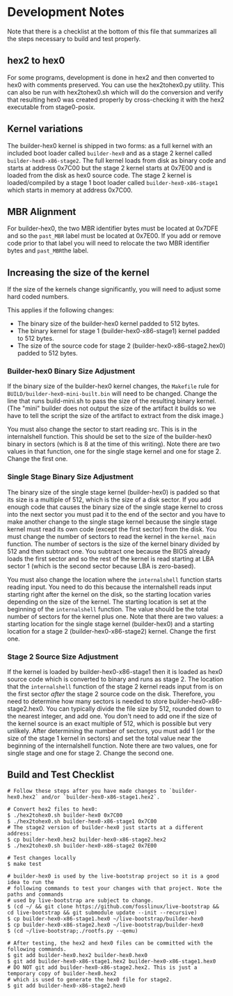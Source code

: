 # Development Notes

Note that there is a checklist at the bottom of this file that summarizes all the steps necessary to build and test properly.

## hex2 to hex0

For some programs, development is done in hex2 and then converted to hex0 with comments preserved.
You can use the hex2tohex0.py utility. This can also be run with hex2tohex0.sh which will do the conversion and verify that resulting hex0 was created properly by cross-checking it with the hex2 executable from stage0-posix.

## Kernel variations

The builder-hex0 kernel is shipped in two forms: as a full kernel with an included boot loader called `builder-hex0` and as a stage 2 kernel called `builder-hex0-x86-stage2`. The full kernel loads from disk as binary code and starts at address 0x7C00 but the stage 2 kernel starts at 0x7E00 and is loaded from the disk as hex0 source code. The stage 2 kernel is loaded/compiled by a stage 1 boot loader called `builder-hex0-x86-stage1` which starts in memory at address 0x7C00.

## MBR Alignment

For builder-hex0, the two MBR identifier bytes must be located at 0x7DFE and so the `past_MBR` label must be located at 0x7E00. If you add or remove code prior to that label you will need to relocate the two MBR identifier bytes and `past_MBR`the label.


## Increasing the size of the kernel

If the size of the kernels change significantly, you will need to adjust some hard coded numbers.

This applies if the following changes:
   * The binary size of the builder-hex0 kernel padded to 512 bytes.
   * The binary kernel for stage 1 (builder-hex0-x86-stage1) kernel padded to 512 bytes.
   * The size of the source code for stage 2 (builder-hex0-x86-stage2.hex0) padded to 512 bytes.

### Builder-hex0 Binary Size Adjustment

If the binary size of the builder-hex0 kernel changes, the `Makefile` rule for `BUILD/builder-hex0-mini-built.bin` will need to be changed. Change the line that runs build-mini.sh to pass the size of the resulting binary kernel. (The "mini" builder does not output the size of the artifact it builds so we have to tell the script the size of the artifact to extract from the disk image.)

You must also change the sector to start reading src. This is in the internalshell function. This should be set to the size of the builder-hex0 binary in sectors (which is 8 at the time of this writing). Note there are two values in that function, one for the single stage kernel and one for stage 2. Change the first one.


### Single Stage Binary Size Adjustment

The binary size of the single stage kernel (builder-hex0) is padded so that its size is a multiple of 512, which is the size of a disk sector. If you add enough code that causes the binary size of the single stage kernel to cross into the next sector you must pad it to the end of the sector and you have to make another change to the single stage kernel because the single stage kernel must read its own code (except the first sector) from the disk. You must change the number of sectors to read the kernel in the `kernel_main` function. The number of sectors is the size of the kernel binary divided by 512 and then subtract one. You subtract one because the BIOS already loads the first sector and so the rest of the kernel is read starting at LBA sector 1 (which is the second sector because LBA is zero-based).

You must also change the location where the `internalshell` function starts reading input. You need to do this because the internalshell reads input starting right after the kernel on the disk, so the starting location varies depending on the size of the kernel. The starting location is set at the beginning of the `internalshell` function. The value should be the total number of sectors for the kernel plus one. Note that there are two values: a starting location for the single stage kernel (builder-hex0) and a starting location for a stage 2 (builder-hex0-x86-stage2) kernel. Change the first one.

### Stage 2 Source Size Adjustment

If the kernel is loaded by builder-hex0-x86-stage1 then it is loaded as hex0 source code which is converted to binary and runs as stage 2. The location that the `internalshell` function of the stage 2 kernel reads input from is on the first sector *after* the stage 2 source code on the disk. Therefore, you need to determine how many sectors is needed to store builder-hex0-x86-stage2.hex0. You can typically divide the file size by 512, rounded down to the nearest integer, and add one. You don't need to add one if the size of the kernel source is an exact multiple of 512, which is possible but very unlikely. After determining the number of sectors, you must add 1 (or the size of the stage 1 kernel in sectors) and set the total value near the beginning of the internalshell function. Note there are two values, one for single stage and one for stage 2. Change the second one.


## Build and Test Checklist

```
# Follow these steps after you have made changes to `builder-hex0.hex2` and/or `builder-hex0-x86-stage1.hex2`.

# Convert hex2 files to hex0:
$ ./hex2tohex0.sh builder-hex0 0x7C00
$ ./hex2tohex0.sh builder-hex0-x86-stage1 0x7C00
# The stage2 version of builder-hex0 just starts at a different address:
$ cp builder-hex0.hex2 builder-hex0-x86-stage2.hex2
$ ./hex2tohex0.sh builder-hex0-x86-stage2 0x7E00

# Test changes locally
$ make test

# builder-hex0 is used by the live-bootstrap project so it is a good idea to run the
# following commands to test your changes with that project. Note the paths and commands
# used by live-bootstrap are subject to change.
$ (cd ~/ && git clone https://github.com/fosslinux/live-bootstrap && cd live-bootstrap && git submodule update --init --recursive)
$ cp builder-hex0-x86-stage1.hex0 ~/live-bootstrap/builder-hex0
$ cp builder-hex0-x86-stage2.hex0 ~/live-bootstrap/builder-hex0
$ (cd ~/live-bootstrap;./rootfs.py --qemu)

# After testing, the hex2 and hex0 files can be committed with the following commands.
$ git add builder-hex0.hex2 builder-hex0.hex0
$ git add builder-hex0-x86-stage1.hex2 builder-hex0-x86-stage1.hex0
# DO NOT git add builder-hex0-x86-stage2.hex2. This is just a temporary copy of builder-hex0.hex2
# which is used to generate the hex0 file for stage2.
$ git add builder-hex0-x86-stage2.hex0
```
